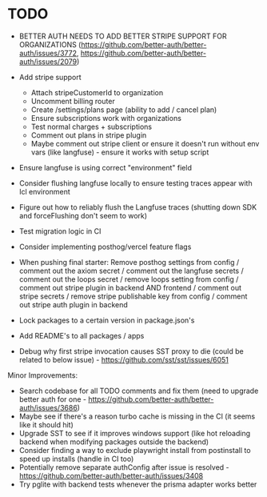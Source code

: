 # TODO

- BETTER AUTH NEEDS TO ADD BETTER STRIPE SUPPORT FOR ORGANIZATIONS (https://github.com/better-auth/better-auth/issues/3772, https://github.com/better-auth/better-auth/issues/2079)
- Add stripe support

  - Attach stripeCustomerId to organization
  - Uncomment billing router
  - Create /settings/plans page (ability to add / cancel plan)
  - Ensure subscriptions work with organizations
  - Test normal charges + subscriptions
  - Comment out plans in stripe plugin
  - Maybe comment out stripe client or ensure it doesn't run without env vars (like langfuse) - ensure it works with setup script

- Ensure langfuse is using correct "environment" field
- Consider flushing langfuse locally to ensure testing traces appear with lcl environment
- Figure out how to reliably flush the Langfuse traces (shutting down SDK and forceFlushing don't seem to work)
- Test migration logic in CI
- Consider implementing posthog/vercel feature flags
- When pushing final starter: Remove posthog settings from config / comment out the axiom secret / comment out the langfuse secrets / comment out the loops secret / remove loops setting from config / comment out stripe plugin in backend AND frontend / comment out stripe secrets / remove stripe publishable key from config / comment out stripe auth plugin in backend
- Lock packages to a certain version in package.json's
- Add README's to all packages / apps
- Debug why first stripe invocation causes SST proxy to die (could be related to below issue) - https://github.com/sst/sst/issues/6051

Minor Improvements:

- Search codebase for all TODO comments and fix them (need to upgrade better auth for one - https://github.com/better-auth/better-auth/issues/3686)
- Maybe see if there's a reason turbo cache is missing in the CI (it seems like it should hit)
- Upgrade SST to see if it improves windows support (like hot reloading backend when modifying packages outside the backend)
- Consider finding a way to exclude playwright install from postinstall to speed up installs (handle in CI too)
- Potentially remove separate authConfig after issue is resolved - https://github.com/better-auth/better-auth/issues/3408
- Try pglite with backend tests whenever the prisma adapter works better
